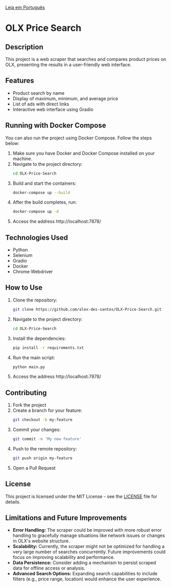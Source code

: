 [Leia em Português](readme_pt-br.md)

# OLX Price Search

## Description
This project is a web scraper that searches and compares product prices on OLX, presenting the results in a user-friendly web interface.

## Features
- Product search by name
- Display of maximum, minimum, and average price
- List of ads with direct links
- Interactive web interface using Gradio

## Running with Docker Compose
You can also run the project using Docker Compose. Follow the steps below:

1. Make sure you have Docker and Docker Compose installed on your machine.
2. Navigate to the project directory:
    ```bash
    cd OLX-Price-Search
    ```
3. Build and start the containers:
    ```bash
    docker-compose up --build
    ```
4. After the build completes, run:
    ```bash
    docker-compose up -d
    ```
5. Access the address http://localhost:7878/

## Technologies Used
- Python
- Selenium
- Gradio
- Docker
- Chrome Webdriver

## How to Use
1. Clone the repository:
    ```bash
    git clone https://github.com/alex-des-santos/OLX-Price-Search.git
    ```
2. Navigate to the project directory:
    ```bash
    cd OLX-Price-Search
    ```
3. Install the dependencies:
    ```bash
    pip install -r requirements.txt
    ```
4. Run the main script:
    ```bash
    python main.py
    ```
5. Access the address http://localhost:7878/

## Contributing
1. Fork the project
2. Create a branch for your feature:
    ```bash
    git checkout -b my-feature
    ```
3. Commit your changes:
    ```bash
    git commit -m 'My new feature'
    ```
4. Push to the remote repository:
    ```bash
    git push origin my-feature
    ```
5. Open a Pull Request

## License
This project is licensed under the MIT License - see the [LICENSE](LICENSE) file for details.

## Limitations and Future Improvements
- **Error Handling:** The scraper could be improved with more robust error handling to gracefully manage situations like network issues or changes in OLX's website structure.
- **Scalability:** Currently, the scraper might not be optimized for handling a very large number of searches concurrently. Future improvements could focus on improving scalability and performance.
- **Data Persistence:** Consider adding a mechanism to persist scraped data for offline access or analysis.
- **Advanced Search Options:** Expanding search capabilities to include filters (e.g., price range, location) would enhance the user experience.
